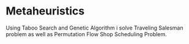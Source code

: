 # Metaheuristics
Using Taboo Search and Genetic Algorithm i solve Traveling Salesman problem as well as Permutation Flow Shop Scheduling Problem. 
